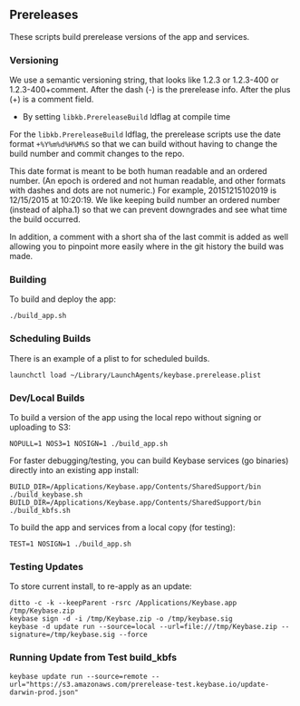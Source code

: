 ## Prereleases

These scripts build prerelease versions of the app and services.

### Versioning

We use a semantic versioning string, that looks like 1.2.3 or 1.2.3-400 or 1.2.3-400+comment. After the dash (-) is the prerelease info. After the plus (+) is a comment field.

- By setting `libkb.PrereleaseBuild` ldflag at compile time

For the `libkb.PrereleaseBuild` ldflag, the prerelease scripts use the date format `+%Y%m%d%H%M%S` so that we can build without having to change the build number and commit changes to the repo.

This date format is meant to be both human readable and an ordered number. (An epoch is ordered and not human readable,
and other formats with dashes and dots are not numeric.) For example, 20151215102019 is 12/15/2015 at 10:20:19. We like keeping build number an ordered number (instead of alpha.1) so that we can prevent downgrades and see what time the build occurred.

In addition, a comment with a short sha of the last commit is added as well allowing you to pinpoint more easily where in the git history the build was made.

### Building

To build and deploy the app:

```
./build_app.sh
```

### Scheduling Builds

There is an example of a plist to for scheduled builds.

```
launchctl load ~/Library/LaunchAgents/keybase.prerelease.plist
```

### Dev/Local Builds

To build a version of the app using the local repo without signing or uploading
to S3:

```
NOPULL=1 NOS3=1 NOSIGN=1 ./build_app.sh
```

For faster debugging/testing, you can build Keybase services (go binaries)
directly into an existing app install:

```
BUILD_DIR=/Applications/Keybase.app/Contents/SharedSupport/bin ./build_keybase.sh
BUILD_DIR=/Applications/Keybase.app/Contents/SharedSupport/bin ./build_kbfs.sh
```

To build the app and services from a local copy (for testing):

```
TEST=1 NOSIGN=1 ./build_app.sh
```

### Testing Updates

To store current install, to re-apply as an update:

```
ditto -c -k --keepParent -rsrc /Applications/Keybase.app /tmp/Keybase.zip
keybase sign -d -i /tmp/Keybase.zip -o /tmp/keybase.sig
keybase -d update run --source=local --url=file:///tmp/Keybase.zip --signature=/tmp/keybase.sig --force
```

### Running Update from Test build_kbfs

```
keybase update run --source=remote --url="https://s3.amazonaws.com/prerelease-test.keybase.io/update-darwin-prod.json"
```
